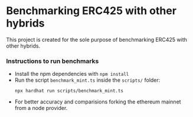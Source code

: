 # Benchmarking ERC425 with other hybrids

This project is created for the sole purpose of benchmarking ERC425 with other hybrids. 

### Instructions to run benchmarks

- Install the npm dependencies with `npm install`
- Run the script `benchmark_mint.ts` inside the `scripts/` folder:
  ```
  npx hardhat run scripts/benchmark_mint.ts
  ```
- For better accuracy and comparisions forking the ethereum mainnet from a node provider.